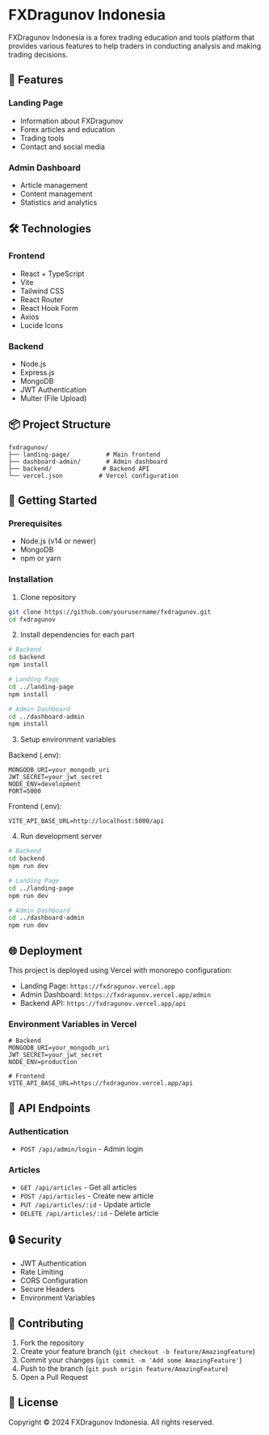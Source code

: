 # FXDragunov Indonesia

FXDragunov Indonesia is a forex trading education and tools platform that provides various features to help traders in conducting analysis and making trading decisions.

## 🚀 Features

### Landing Page
- Information about FXDragunov
- Forex articles and education
- Trading tools
- Contact and social media

### Admin Dashboard
- Article management
- Content management
- Statistics and analytics

## 🛠️ Technologies

### Frontend
- React + TypeScript
- Vite
- Tailwind CSS
- React Router
- React Hook Form
- Axios
- Lucide Icons

### Backend
- Node.js
- Express.js
- MongoDB
- JWT Authentication
- Multer (File Upload)

## 📦 Project Structure

```
fxdragunov/
├── landing-page/          # Main frontend
├── dashboard-admin/       # Admin dashboard
├── backend/              # Backend API
└── vercel.json          # Vercel configuration
```

## 🚀 Getting Started

### Prerequisites
- Node.js (v14 or newer)
- MongoDB
- npm or yarn

### Installation

1. Clone repository
```bash
git clone https://github.com/yourusername/fxdragunov.git
cd fxdragunov
```

2. Install dependencies for each part
```bash
# Backend
cd backend
npm install

# Landing Page
cd ../landing-page
npm install

# Admin Dashboard
cd ../dashboard-admin
npm install
```

3. Setup environment variables

Backend (.env):
```
MONGODB_URI=your_mongodb_uri
JWT_SECRET=your_jwt_secret
NODE_ENV=development
PORT=5000
```

Frontend (.env):
```
VITE_API_BASE_URL=http://localhost:5000/api
```

4. Run development server

```bash
# Backend
cd backend
npm run dev

# Landing Page
cd ../landing-page
npm run dev

# Admin Dashboard
cd ../dashboard-admin
npm run dev
```

## 🌐 Deployment

This project is deployed using Vercel with monorepo configuration:

- Landing Page: `https://fxdragunov.vercel.app`
- Admin Dashboard: `https://fxdragunov.vercel.app/admin`
- Backend API: `https://fxdragunov.vercel.app/api`

### Environment Variables in Vercel

```
# Backend
MONGODB_URI=your_mongodb_uri
JWT_SECRET=your_jwt_secret
NODE_ENV=production

# Frontend
VITE_API_BASE_URL=https://fxdragunov.vercel.app/api
```

## 📝 API Endpoints

### Authentication
- `POST /api/admin/login` - Admin login

### Articles
- `GET /api/articles` - Get all articles
- `POST /api/articles` - Create new article
- `PUT /api/articles/:id` - Update article
- `DELETE /api/articles/:id` - Delete article

## 🔒 Security

- JWT Authentication
- Rate Limiting
- CORS Configuration
- Secure Headers
- Environment Variables

## 🤝 Contributing

1. Fork the repository
2. Create your feature branch (`git checkout -b feature/AmazingFeature`)
3. Commit your changes (`git commit -m 'Add some AmazingFeature'`)
4. Push to the branch (`git push origin feature/AmazingFeature`)
5. Open a Pull Request

## 📄 License

Copyright © 2024 FXDragunov Indonesia. All rights reserved.
